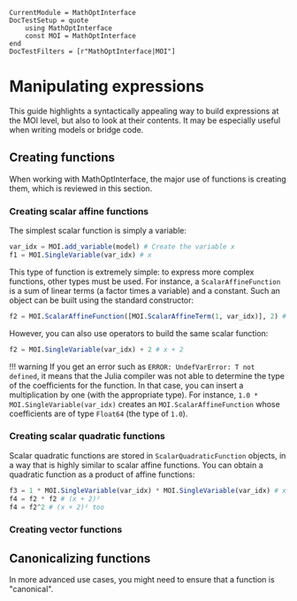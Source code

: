 ```@meta
CurrentModule = MathOptInterface
DocTestSetup = quote
    using MathOptInterface
    const MOI = MathOptInterface
end
DocTestFilters = [r"MathOptInterface|MOI"]
```

# Manipulating expressions

This guide highlights a syntactically appealing way to build expressions at the
MOI level, but also to look at their contents. It may be especially useful
when writing models or bridge code.

## Creating functions

When working with MathOptInterface, the major use of functions is creating them,
which is reviewed in this section.

### Creating scalar affine functions

The simplest scalar function is simply a variable: 

```julia
var_idx = MOI.add_variable(model) # Create the variable x
f1 = MOI.SingleVariable(var_idx) # x
```

This type of function is extremely simple: to express more complex functions, 
other types must be used. For instance, a `ScalarAffineFunction` is a sum of 
linear terms (a factor times a variable) and a constant. Such an object can be 
built using the standard constructor: 

```julia
f2 = MOI.ScalarAffineFunction([MOI.ScalarAffineTerm(1, var_idx)], 2) # x + 2
```

However, you can also use operators to build the same scalar function: 

```julia
f2 = MOI.SingleVariable(var_idx) + 2 # x + 2
```

!!! warning
    If you get an error such as `ERROR: UndefVarError: T not defined`, it means 
    that the Julia compiler was not able to determine the type of the 
    coefficients for the function. In that case, you can insert a 
    multiplication by one (with the appropriate type). For instance,
    `1.0 * MOI.SingleVariable(var_idx)` creates an `MOI.ScalarAffineFunction`
    whose coefficients are of type `Float64` (the type of `1.0`).

### Creating scalar quadratic functions

Scalar quadratic functions are stored in `ScalarQuadraticFunction` objects, in a
way that is highly similar to scalar affine functions. You can obtain a 
quadratic function as a product of affine functions: 

```julia
f3 = 1 * MOI.SingleVariable(var_idx) * MOI.SingleVariable(var_idx) # x²
f4 = f2 * f2 # (x + 2)²
f4 = f2^2 # (x + 2)² too
```

### Creating vector functions

## Canonicalizing functions

In more advanced use cases, you might need to ensure that a function is "canonical".

